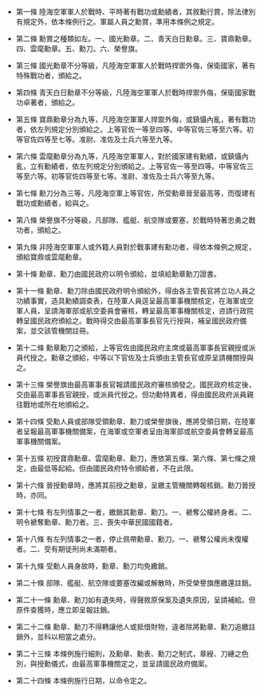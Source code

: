 * 第一條 陸海空軍軍人於戰時、平時著有戰功或勳績者，其敘勳行賞，除法律別有規定外，依本條例行之。軍屬人員之勳賞，準用本條例之規定。

* 第二條 勳賞之種類如左。一、國光勳章。二、青天白日勳章。三、寶鼎勳章。四、雲麾勳章。五、勳刀。六、榮譽旗。

* 第三條 國光勳章不分等級，凡陸海空軍軍人於戰時捍禦外侮，保衛國家，著有特殊戰功者，頒給之。

* 第四條 青天白日勳章不分等級，凡陸海空軍軍人於戰時捍禦外侮，保衛國家戰功卓著者，頒給之。

* 第五條 寶鼎勳章分為九等，凡陸海空軍軍人捍禦外侮，或鎮懾內亂，著有戰功者，依左列規定分別頒給之。上等官佐一等至四等。中等官佐三等至六等。初等官佐四等至七等。准尉、准佐及士兵六等至九等。

* 第六條 雲麾勳章分為九等，凡陸海空軍軍人，對於國家建有勳績，或鎮懾內亂，立有勳績者，依左列規定分別頒給之。上等官佐一等至四等。中等官佐三等至六等。初等官佐四等至七等。准尉、准佐及士兵六等至九等。

* 第七條 勳刀分為三等，凡陸海空軍上等官佐，所受勳章晉至最高等，而復建有戰功或勳績者，給與之。

* 第八條 榮譽旗不分等級，凡部隊、艦艇、航空隊或要塞，於戰時特著忠勇之戰功者，頒給之。

* 第九條 非陸海空軍軍人或外籍人員對於戰事建有勳功者，得依本條例之規定，頒給寶鼎或雲麾勳章。

* 第十條 勳章、勳刀由國民政府以明令頒給，並填給勳章勳刀證書。

* 第十一條 勳章、勳刀除由國民政府明令頒給外，得由各主管長官將立功人員之功績事實，造具勳績調查表，在陸軍人員逕呈最高軍事機關核定，在海軍或空軍人員，呈請海軍部或航空委員會審核，轉呈最高軍事機關核定，咨請行政院轉呈國民政府頒給之。戰時得交由最高軍事長官先行授與，補呈國民政府備案，並交該管機關註冊。

* 第十二條 勳章勳刀之頒給，上等官佐由國民政府主席或最高軍事長官親授或派員代授之。勳章之頒給，中等以下官佐及士兵頒由主管長官或原呈請機關授與之。

* 第十三條 榮譽旗由最高軍事長官報請國民政府審核頒發之。國民政府核定後，交由最高軍事長官親授，或派員代授之。但功勳特異者，得由國民政府派員親往戰地或所在地頒給之。

* 第十四條 受勳人員或部隊受領勳章、勳刀或榮譽旗後，應將受領日期，在陸軍者呈報最高軍事機關備案，在海軍或空軍者呈由海軍部或航空委員會轉呈最高軍事機關備案。

* 第十五條 初授寶鼎勳章、雲麾勳章、勳刀，應依第五條、第六條、第七條之規定，由最低等起給。但由國民政府特令頒給者，不在此限。

* 第十六條 晉授勳章時，應將其前授之勳章，呈繳主管機關轉報核銷。勳刀晉授時，亦同。

* 第十七條 有左列情事之一者，繳銷其勳章、勳刀。一、褫奪公權終身者。二、明令褫奪勳章、勳刀者。三、喪失中華民國國籍者。

* 第十八條 有左列情事之一者，停止佩帶勳章、勳刀。一、褫奪公權尚未復權者。二、受有期徒刑尚未滿期者。

* 第十九條 受勳人員身故時，勳章、勳刀均免繳銷。

* 第二十條 部隊、艦艇、航空隊或要塞改編或解散時，所受榮譽旗應繳還註銷。

* 第二十一條 勳章、勳刀如有遺失時，得聲敘原保案及遺失原因，呈請補給。但原件查獲時，應立即呈報註銷。

* 第二十二條 勳章、勳刀不得轉讓他人或抵借財物，違者除將勳章、勳刀追繳註銷外，並科以相當之處分。

* 第二十三條 本條例施行細則，及勳章、勳表、勳刀之制式，章綬、刀繐之色別，與授勳儀式，由最高軍事機關定之，並呈請國民政府備案。

* 第二十四條 本條例施行日期，以命令定之。


